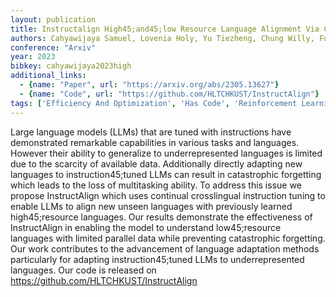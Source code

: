 ```yaml
---
layout: publication
title: Instructalign High45;and45;low Resource Language Alignment Via Continual Crosslingual Instruction Tuning
authors: Cahyawijaya Samuel, Lovenia Holy, Yu Tiezheng, Chung Willy, Fung Pascale
conference: "Arxiv"
year: 2023
bibkey: cahyawijaya2023high
additional_links:
  - {name: "Paper", url: "https://arxiv.org/abs/2305.13627"}
  - {name: "Code", url: "https://github.com/HLTCHKUST/InstructAlign"}
tags: ['Efficiency And Optimization', 'Has Code', 'Reinforcement Learning']
---
```

Large language models (LLMs) that are tuned with instructions have demonstrated remarkable capabilities in various tasks and languages. However their ability to generalize to underrepresented languages is limited due to the scarcity of available data. Additionally directly adapting new languages to instruction45;tuned LLMs can result in catastrophic forgetting which leads to the loss of multitasking ability. To address this issue we propose InstructAlign which uses continual crosslingual instruction tuning to enable LLMs to align new unseen languages with previously learned high45;resource languages. Our results demonstrate the effectiveness of InstructAlign in enabling the model to understand low45;resource languages with limited parallel data while preventing catastrophic forgetting. Our work contributes to the advancement of language adaptation methods particularly for adapting instruction45;tuned LLMs to underrepresented languages. Our code is released on https://github.com/HLTCHKUST/InstructAlign
